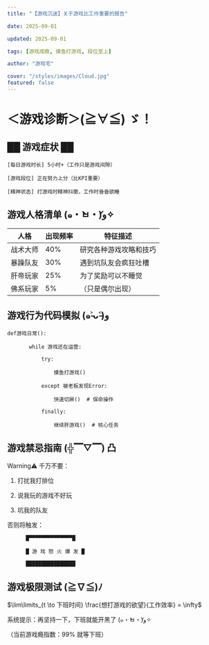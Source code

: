 ```yaml
---
title: "【游戏沉迷】关于游戏比工作重要的报告"

date: 2025-09-01

updated: 2025-09-01

tags: [游戏成瘾, 摸鱼打游戏, 段位至上]

author: "游戏宅"

cover: "/styles/images/Cloud.jpg"
featured: false
---
```


# ＜游戏诊断＞(≧∀≦) ゞ！

## ██ 游戏症状 ██

```
[每日游戏时长] 5小时+（工作只是游戏间隙）

[游戏段位] 正在努力上分（比KPI重要）

[精神状态] 打游戏时精神抖擞，工作时昏昏欲睡
```

## 游戏人格清单 (๑・̀ㅂ・́)و✧

| 人格     | 出现频率 | 特征描述               |
| -------- | -------- | ---------------------- |
| 战术大师 | 40%      | 研究各种游戏攻略和技巧 |
| 暴躁队友 | 30%      | 遇到坑队友会疯狂吐槽   |
| 肝帝玩家 | 25%      | 为了奖励可以不睡觉     |
| 佛系玩家 | 5%       | （只是偶尔出现）       |

## 游戏行为代码模拟 (๑˃̵ᴗ˂̵)و

```
def游戏日常():

       while 游戏还在运营:

           try:

               摸鱼打游戏()

           except 被老板发现Error:

               快速切屏()  # 保命操作

           finally:

               继续肝游戏()  # 核心任务
```

## 游戏禁忌指南 (╬▔▽▔) 凸

Warning⚠️ 千万不要：

1.  打扰我打排位

2.  说我玩的游戏不好玩

3.  坑我的队友

否则将触发：

```
      █▀▀▀▀▀▀▀▀▀▀▀▀▀▀█

      █ 游 戏 怒 火 爆 发 █

      ████████████████
```

## 游戏极限测试 (≧∇≦)ﾉ

$\lim\limits_{t \to 下班时间} \frac{想打游戏的欲望}{工作效率} = \infty$

系统提示：再坚持一下，下班就能开黑了 (๑・̀ㅂ・́)و✧

（当前游戏瘾指数：99% 就等下班）
